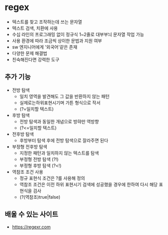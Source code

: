 # regex

- 텍스트를 찾고 조작하는데 쓰는 문자열
- 텍스트 검색, 치환에 사용
- 수십 라인의 프로그래밍 없이 정규식 1~2줄로 대부부늬 문자열 작업 가능
- 사용 환경에 따라 조금씩 상이한 문법과 지원 여부
- sw 엔지니어에게 '외국어'같은 존재
- 다양한 문제 해결법
- 친숙해진다면 강력한 도구

## 추가 기능

- 전방 탐색
  - 일치 영역을 발견해도 그 값을 반환하지 않는 패턴
  - 실제로는하위표현시기며 가튼 형식으로 작서
  - (?=일치할 텍스트)
- 후방 탐색
  - 전방 탐색과 동일한 개념으로 방햐만 역방향
  - (?<=일치할 텍스트)
- 전후방 탐색
  - 후방부터 탐색 후에 전방 탐색으로 잘라주면 된다
- 부정형 전후방 탐색
  - 지정한 패턴과 일치하지 않는 텍스트를 탐색
  - 부정형 전방 탐색 (?!)
  - 부정형 후방 탐색 (?<!)
- 역참조 조건 사용
  - 정규 표현식 조건은 ?를 사용해 정의
  - 역참조 조건은 이전 하위 표현시기 검색에 성공했을 경우에 한하여 다시 해당 표현식을 검사
  - (?(역참조)true|false)

## 배울 수 있는 사이트

- https://regexr.com



